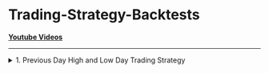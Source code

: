 # Trading-Strategy-Backtests

**[Youtube Videos](https://www.youtube.com/playlist?list=PLq4AqoFaEcyKuQtpu_tWXn_9DFUhf_QdF)**

---

<!-- #region A1 -->
<details>
<summary>1. Previous Day High and Low Day Trading Strategy</summary><br>



[[Youtube]](https://www.youtube.com/watch?v=BS9DqD5GETI) [[中文]](chn)
</details>
<!-- #endregion -->
